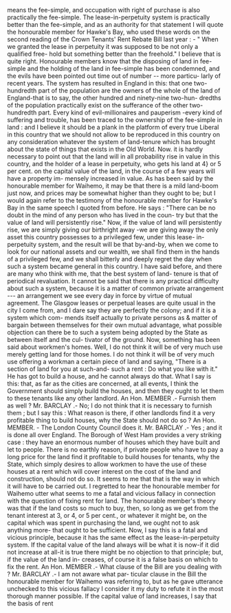 means the fee-simple, and occupation with right of purchase is also practically the fee-simple. The lease-in-perpetuity system is practically better than the fee-simple, and as an authority for that statement I will quote the honourable member for Hawke's Bay, who used these words on the second reading of the Crown Tenants' Rent Rebate Bill last year : - " When we granted the lease in perpetuity it was supposed to be not only a qualified free- hold but something better than the freehold." I believe that is quite right. Honourable members know that the disposing of land in fee- simple and the holding of the land in fee-simple has been condemned, and the evils have been pointed out time out of number -- more particu- larly of recent years. The system has resulted in England in this: that one two-hundredth part of the population are the owners of the whole of the land of England-that is to say, the other hundred and ninety-nine two-hun- dredths of the population practically exist on the sufferance of the other two-hundredth part. Every kind of evil-millionaires and pauperism -every kind of suffering and trouble, has been traced to the ownership of the fee-simple in land : and I believe it should be a plank in the platform of every true Liberal in this country that we should not allow to be reproduced in this country on any consideration whatever the system of land-tenure which has brought about the state of things that exists in the Old World. Now. it is hardly necessary to point out that the land will in all probability rise in value in this country, and the holder of a lease in perpetuity, who gets his land at 4} or 5 per cent. on the capital value of the land, in the course of a few years will have a property im- mensely increased in value. As has been said by the honourable member for Waihemo, it may be that there is a mild land-boom just now, and prices may be somewhat higher than they ought to be; but I would again refer to the testimony of the honourable member for Hawke's Bay in the same speech I quoted from before. He says : "There can be no doubt in the mind of any person who has lived in the coun- try but that the value of land will persistently rise." Now, if the value of land will persistently rise, we are simply giving our birthright away -we are giving away the only asset this country possesses to a privileged few, under this lease- in-perpetuity system, and the result will be that by-and-by, when we come to look for our national assets and our wealth, we shall find them in the hands of a privileged few, and we shall bitterly and deeply regret the day when such a system became general in this country. I have said before, and there are many who think with me, that the best system of land- tenure is that of periodical revaluation. It cannot be said that there is any practical difficulty about such a system, because it is a matter of common private arrangement --- an arrangement we see every day in force by virtue of mutual agreement. The Glasgow leases or perpetual leases are quite usual in the city I come from, and I dare say they are perfectly the colony; and if it is a system which com- mends itself actually to private persons as & matter of bargain between themselves for their own mutual advantage, what possible objection can there be to such a system being adopted by the State as between itself and the cul- tivator of the ground. Now, something has been said about workmen's homes. Well, I do not think it will be of very much use merely getting land for those homes. I do not think it will be of very much use offering a workman a certain piece of land and saying, "There is a section of land for you at such-and- such a rent : Do what you like with it." He has got to build a house, and he cannot always do that. What I say is this: that, as far as the cities are concerned, at all events, I think the Government should simply build the houses, and then they ought to let them to these tenants like any other landlord. An Hon. MEMBER .- Furnish them as well ? Mr. BARCLAY .- No; I do not think that it is necessary to furnish them ; but I say this : What reason is there, if other landlords find it a very profitable thing to build houses, why the State should not do so ? An Hon. MEMBER. - The London County Council does it. Mr. BARCLAY .- Yes ; and it is done all over England. The Borough of West Ham provides a very striking case : they have an enormous number of houses which they have built and let to people. There is no earthly reason, if private people who have to pay a long price for the land find it profitable to build houses for tenants, why the State, which simply desires to allow workmen to have the use of these houses at a rent which will cover interest on the cost of the land and construction, should not do so. It seems to me that that is the way in which it will have to be carried out. I regretted to hear the honourable member for Waihemo utter what seems to me a fatal and vicious fallacy in connection with the question of fixing rent for land. The honourable member's theory was that if the land costs so much to buy, then, so long as we get from the tenant interest at 3, or 4, or 5 per cent., or whatever it might be, on the capital which was spent in purchasing the land, we ought not to ask anything more- that ought to be sufficient. Now, I say this is a fatal and vicious principle, because it has the same effect as the lease-in-perpetuity system. If the capital value of the land always will be what it is now-if it did not increase at all-it is true there might be no objection to that principle; but, if the value of the land in- creases, of course it is a false basis on which to fix the rent. An Hon. MEMBER .- What clause of the Bill are you dealing with ? Mr. BARCLAY .- I am not aware what par- ticular clause in the Bill the honourable member for Waihemo was referring to, but as he gave utterance unchecked to this vicious fallacy I consider it my duty to refute it in the most thorough manner possible. If the capital value of land increases, I say that the basis of rent 